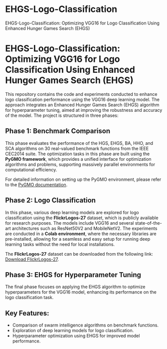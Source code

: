 # EHGS-Logo-Classification
EHGS-Logo-Classification: Optimizing VGG16 for Logo Classification Using Enhanced Hunger Games Search (EHGS)

# EHGS-Logo-Classification: Optimizing VGG16 for Logo Classification Using Enhanced Hunger Games Search (EHGS)

This repository contains the code and experiments conducted to enhance logo classification performance using the VGG16 deep learning model. The approach integrates an Enhanced Hunger Games Search (EHGS) algorithm for hyperparameter tuning, aimed at improving the robustness and accuracy of the model. The project is structured in three phases:

## Phase 1: Benchmark Comparison
This phase evaluates the performance of the HGS, EHGS, BA, HHO, and SCA algorithms on 30 real-valued benchmark functions from the IEEE CEC2014 suite. The optimization tasks in this phase are built using the **PyGMO framework**, which provides a unified interface for optimization algorithms and problems, supporting massively parallel environments for computational efficiency.  

For detailed information on setting up the PyGMO environment, please refer to the [PyGMO documentation](https://esa.github.io/pygmo2/install.html).

## Phase 2: Logo Classification
In this phase, various deep learning models are explored for logo classification using the **FlickrLogos-27** dataset, which is publicly available for research purposes. The models include VGG16 and several state-of-the-art architectures such as ResNet50V2 and MobileNetV2. The experiments are conducted in a **Colab environment**, where the necessary libraries are pre-installed, allowing for a seamless and easy setup for running deep learning tasks without the need for local installations.

The **FlickrLogos-27** dataset can be downloaded from the following link:  
[Download FlickrLogos-27](https://www.uni-augsburg.de/en/fakultaet/fai/informatik/prof/mmc/research/datensatze/flickrlogos/).



## Phase 3: EHGS for Hyperparameter Tuning
The final phase focuses on applying the EHGS algorithm to optimize hyperparameters for the VGG16 model, enhancing its performance on the logo classification task.

## Key Features:
- Comparison of swarm intelligence algorithms on benchmark functions.
- Exploration of deep learning models for logo classification.
- Hyperparameter optimization using EHGS for improved model performance.

